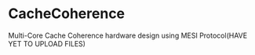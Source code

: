# CacheCoherence
Multi-Core Cache Coherence hardware design using MESI Protocol(HAVE YET TO UPLOAD FILES)

